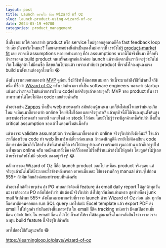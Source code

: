 ```yaml
---
layout: post
title: Launch อย่างไว ด้วย Wizard of Oz
slug: launch-product-using-wizard-of-oz
date: 2024-05-19 +0700
categories: product_management
---
```


สิ่งที่เราอยากได้เวลาเราทำ product หรือ service ใหม่ๆออกสู่ตลาดก็คือ fast feedback loop ว่า เอ๊ะ มันจะเวิกไหมนะ? โดยเฉพาะอย่างยิ่งถ้าเป็นของใหม่มากๆที่ เรายังไม่รู้ [product-market fit](https://en.wikipedia.org/wiki/Product-market_fit) เลย เราจะมี assumptions หลายอย่างมากๆ ที่ถ้า assumptions พวกนี้ไม่จริงขึ้นมา ก็คือพัง ถ้าเรารอจน build product จนเสร็จสมบูรณ์แล้วค่อย launch แล้วหลังจากนั้นเราถึงจะรู้ว่ามันไม่เวิก ไม่มีลูกค้า ไม่มีคนซื้อ ก็สายเกินไปซะแล้ว เพราะเท่ากับว่า product ที่เราตั้งใจลงทุนลงแรง build มาตั้งนานต้องถูกโยนทิ้ง 😭

ดังนั้น เราเลยอยากลองทำ [MVP](https://www.agilealliance.org/glossary/mvp) ดูก่อน ซึ่งมีวิธีทำได้หลายแบบมาก วันนี้จะมาเล่าถึงวิธีที่น่าสนใจวิธีหนึ่ง ที่ชื่อว่า [Wizard of Oz](https://learningloop.io/plays/wizard-of-oz) ครับ ปกติพวกเราที่เป็น software engineers พอจะทำ startup แน่นอนว่าเราจะเริ่มต้นด้วยการเขียน code! แต่จริงๆแล้วหลายๆครั้ง MVP ของ product นั้น เราสามารถทำได้โดยไม่ต้อง code เลยด้วยซ้ำครับ

ตัวอย่างเช่น [Zappos](https://www.zappos.com) ซึ่งเป็น web ขายรองเท้า สมัยก่อนนู้นนนน เขาก็ยังไม่แน่ใจเลยว่ามันจะเวิกไหม จะมีคนมาซื้อรองเท้า online โดยยังไม่ได้ลองเลยจริงๆหรอ? แล้วธุรกิจนี้ก็ใช้เงินลงทุนตั้งต้นสูง เพราะต้องซื้อรองเท้า หลายสี หลายไซส์ มา stock ไว้ก่อน โดยยังไม่รู้ว่าจะมีลูกค้ามาซื้อรึเปล่า ซึ่งเป็น critical assumption ของเค้าในตอนเริ่มต้นนี้ครับ

แล้วเราจะ validate assumption ว่าจะมีคนมาซื้อรองเท้า online จริงๆรึเปล่ายังงัยดีนะ? ใช่แล้วเราก็ต้องเขียน code ทำ web ขึ้นมา! แต่เดี๋ยวก่อนนนน ถ้าลองนึกดูดีดี เรายังไม่ต้องเขียน code ซักบรรทัดเดียวก็ยังได้ครับ สิ่งที่เค้าทำก็คือ เค้าไปถ่ายรูปรองเท้าจากร้านต่างๆแถวบ้าน แล้วก็เอารูปไปลงโฆษณา online ครับ พอมีคนมาสั่งซื้อ เค้าก็วิ่งออกไปซื้อที่ร้านแล้วส่งไปให้ลูกค้า โดยลูกค้าไม่รู้เลยด้วยซ้ำว่าเค้ายังไม่มี stock ของอยู่จริงๆ! 😂

หลักการของ Wizard of Oz ก็คือ launch product ออกไป เหมือน product จริงๆเลย แต่จริงๆแล้วมันไม่ได้มีระบบอะไรข้างหลังหรอก เอาคนนี่แหละ ใช้แรงงานถึกๆ manual ล้วนๆไปก่อน 555+ ถ้ามันเวิกแล้วค่อยมาทำระบบทีหลังครับ

ตัวอย่างใกล้ตัวง่ายๆเช่น ถ้า PO มาบอกว่าต้องมี feature ส่ง email daily report ให้ลูกค้าทุกวันนะ เราต้องถาม PO กลับไปครับว่า มันต้องมีจริงรึเปล่า ส่งไปทุกวันมีคนอ่านหรอ สุดท้ายก็ลง junk mail รึเปล่านะ 555+ ดังนั้นเหมาะมากครับที่เราจะ launch ด้วย Wizard of Oz ก่อน เช่น ทุกวันก็แค่หาซักคนคอยกด run SQL query เอาไปแปะ Excel template แล้ว export PDF ส่ง email ไปให้ลูกค้า ทำมันอย่างนี้แหละครับ ใน email ก็ติด tracking หน่อยว่า มีคนเปิดอ่านมั้ย มีคน click link ใน email กี่คน ก็ว่าไป ก็จะทำให้เราได้ข้อมูลมากขึ้นในการตัดสินใจว่า เราควรจะลงทุน build feature นี้จริงๆรึเปล่าครับ

เอาไปลองใช้กันดูนะครับ 😄

<https://learningloop.io/plays/wizard-of-oz>
